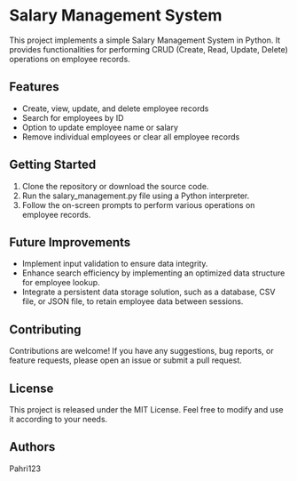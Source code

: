 # Salary Management System
This project implements a simple Salary Management System in Python. It provides functionalities for performing CRUD (Create, Read, Update, Delete) operations on employee records.

## Features
- Create, view, update, and delete employee records
- Search for employees by ID
- Option to update employee name or salary
- Remove individual employees or clear all employee records

## Getting Started
1. Clone the repository or download the source code.
2. Run the salary_management.py file using a Python interpreter.
3. Follow the on-screen prompts to perform various operations on employee records.

## Future Improvements
- Implement input validation to ensure data integrity.
- Enhance search efficiency by implementing an optimized data structure for employee lookup.
- Integrate a persistent data storage solution, such as a database, CSV file, or JSON file, to retain employee data between sessions.

## Contributing
Contributions are welcome! If you have any suggestions, bug reports, or feature requests, please open an issue or submit a pull request.

## License
This project is released under the MIT License. Feel free to modify and use it according to your needs.

## Authors
Pahri123
